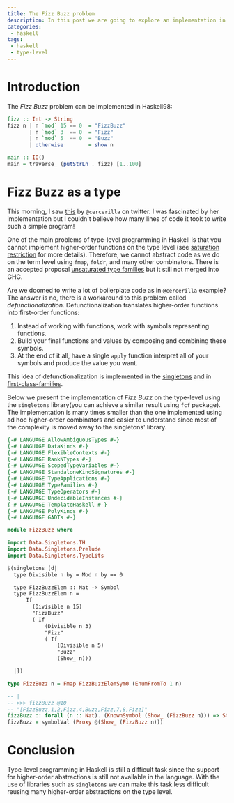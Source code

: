 ```yaml
---
title: The Fizz Buzz problem
description: In this post we are going to explore an implementation in Haskell of the well-known program Fizz Buzz but on the type-level.
categories:
 - haskell
tags:
 - haskell
 - type-level
---
```


# Introduction

The _Fizz Buzz_ problem can be implemented in Haskell98:

```haskell
fizz :: Int -> String
fizz n | n `mod` 15 == 0  = "FizzBuzz"
       | n `mod` 3  == 0  = "Fizz"
       | n `mod` 5  == 0  = "Buzz"
       | otherwise        = show n

main :: IO()
main = traverse_ (putStrLn . fizz) [1..100]
```

# Fizz Buzz as a type

This morning, I saw [this](https://twitter.com/cercerilla/status/1441994898870177796?s=20) by `@cercerilla` on twitter. I was fascinated by her implementation but I couldn't believe how many lines of code it took to write such a simple program! 

One of the main problems of type-level programming in Haskell is that you cannot implement higher-order functions on the type level (see [saturation restriction](https://github.com/ghc-proposals/ghc-proposals/blob/master/proposals/0242-unsaturated-type-families.rst#recap-saturation-restriction) for more details). Therefore, we cannot abstract code as we do on the term level using `fmap`, `foldr`, and many other combinators. There is an accepted proposal [unsaturated type families](https://github.com/ghc-proposals/ghc-proposals/blob/master/proposals/0242-unsaturated-type-families.rst) but it still not merged into GHC.

Are we doomed to write a lot of boilerplate code as in `@cercerilla` example? The answer is no, there is a workaround to this problem called _defunctionalization_. Defunctionalization translates higher-order functions into first-order functions:

1. Instead of working with functions, work with symbols representing functions.
2. Build your final functions and values by composing and combining these symbols.
3. At the end of it all, have a single `apply` function interpret all of your symbols and produce the value you want.

This idea of defunctionalization is implemented in the [singletons](https://hackage.haskell.org/package/singletons) and in [first-class-families](https://hackage.haskell.org/package/first-class-families).

Below we present the implementation of _Fizz Buzz_ on the type-level using the `singletons` library(you can achieve a similar result using `fcf` package). The implementation is many times smaller than the one implemented using ad hoc higher-order combinators and easier to understand since most of the complexity is moved away to the singletons' library.

```haskell
{-# LANGUAGE AllowAmbiguousTypes #-}
{-# LANGUAGE DataKinds #-}
{-# LANGUAGE FlexibleContexts #-}
{-# LANGUAGE RankNTypes #-}
{-# LANGUAGE ScopedTypeVariables #-}
{-# LANGUAGE StandaloneKindSignatures #-}
{-# LANGUAGE TypeApplications #-}
{-# LANGUAGE TypeFamilies #-}
{-# LANGUAGE TypeOperators #-}
{-# LANGUAGE UndecidableInstances #-}
{-# LANGUAGE TemplateHaskell #-}
{-# LANGUAGE PolyKinds #-}
{-# LANGUAGE GADTs #-}

module FizzBuzz where

import Data.Singletons.TH
import Data.Singletons.Prelude
import Data.Singletons.TypeLits

$(singletons [d|
  type Divisible n by = Mod n by == 0

  type FizzBuzzElem :: Nat -> Symbol
  type FizzBuzzElem n =
      If
        (Divisible n 15)
        "FizzBuzz"
        ( If
            (Divisible n 3)
            "Fizz"
            ( If
                (Divisible n 5)
                "Buzz"
                (Show_ n)))

  |])

type FizzBuzz n = Fmap FizzBuzzElemSym0 (EnumFromTo 1 n)

-- |
-- >>> fizzBuzz @10
-- "[FizzBuzz,1,2,Fizz,4,Buzz,Fizz,7,8,Fizz]"
fizzBuzz :: forall (n :: Nat). (KnownSymbol (Show_ (FizzBuzz n))) => String
fizzBuzz = symbolVal (Proxy @(Show_ (FizzBuzz n)))
```

# Conclusion

Type-level programming in Haskell is still a difficult task since the support for higher-order abstractions is still not available in the language. With the use of libraries such as `singletons` we can make this task less difficult reusing many higher-order abstractions on the type level.

